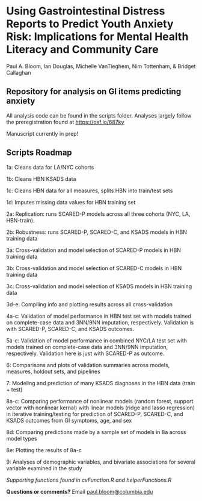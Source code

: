 #  Using Gastrointestinal Distress Reports to Predict Youth Anxiety Risk: Implications for Mental Health Literacy and Community Care

Paul A. Bloom, Ian Douglas, Michelle VanTieghem, Nim Tottenham, & Bridget Callaghan

## Repository for analysis on GI items predicting anxiety

All analysis code can be found in the scripts folder. Analyses largely follow the preregistration found at https://osf.io/687ky

Manuscript currently in prep!


## Scripts Roadmap

1a: Cleans data for LA/NYC cohorts

1b: Cleans HBN KSADS data

1c: Cleans HBN data for all measures, splits HBN into train/test sets

1d: Imputes missing data values for HBN training set

2a: Replication: runs SCARED-P models across all three cohorts (NYC, LA, HBN-train). 

2b: Robustness: runs SCARED-P, SCARED-C, and KSADS models in HBN training data

3a: Cross-validation and model selection of SCARED-P models in HBN training data

3b: Cross-validation and model selection of SCARED-C models in HBN training data

3c: Cross-validation and model selection of KSADS models in HBN training data

3d-e: Compiling info and plotting results across all cross-validation

4a-c: Validation of model performance in HBN test set with models trained on complete-case data and 3NN/9NN imputation, respectively. Validation is with SCARED-P, SCARED-C, and KSADS outcomes.

5a-c: Validation of model performance in combined NYC/LA test set with models trained on complete-case data and 3NN/9NN imputation, respectively. Validation here is just with SCARED-P as outcome. 

6: Comparisons and plots of validation summaries across models, measures, holdout sets, and pipelines

7: Modeling and prediction of many KSADS diagnoses in the HBN data (train + test)

8a-c: Comparing performance of nonlinear models (random forest, support vector with nonlinear kernal) with linear models (ridge and lasso regression) in iterative training/testing for prediction of SCARED-P, SCARED-C, and KSADS outcomes from GI symptoms, age, and sex

8d: Comparing predictions made by a sample set of models in 8a across model types

8e: Plotting the results of 8a-c

9: Analyses of demographic variables, and bivariate associations for several variable examined in the study

*Supporting functions found in cvFunction.R and helperFunctions.R*







**Questions or comments?**
Email paul.bloom@columbia.edu 


